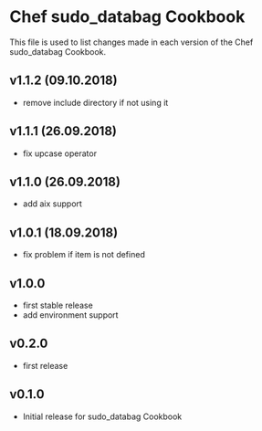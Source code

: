 # Chef sudo_databag Cookbook

This file is used to list changes made in each version of the Chef sudo_databag Cookbook.

## v1.1.2 (09.10.2018)

- remove include directory if not using it

## v1.1.1 (26.09.2018)

- fix upcase operator

## v1.1.0 (26.09.2018)

- add aix support

## v1.0.1 (18.09.2018)

- fix problem if item is not defined

## v1.0.0

- first stable release
- add environment support

## v0.2.0

- first release

## v0.1.0

- Initial release for sudo_databag Cookbook
